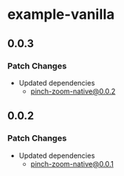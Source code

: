# example-vanilla

## 0.0.3

### Patch Changes

- Updated dependencies
  - pinch-zoom-native@0.0.2

## 0.0.2

### Patch Changes

- Updated dependencies
  - pinch-zoom-native@0.0.1
